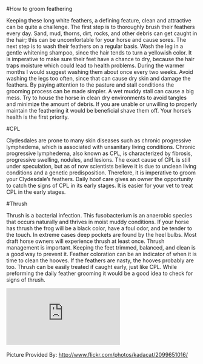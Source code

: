 #How to groom feathering

Keeping these long white feathers, a defining feature, clean and attractive can be quite a challenge. The first step is to thoroughly brush their feathers every day. Sand, mud, thorns, dirt, rocks, and other debris can get caught in the hair; this can be uncomfortable for your horse and cause sores. The next step is to wash their feathers on a regular basis. Wash the leg in a gentle whitening shampoo, since the hair tends to turn a yellowish color. It is imperative to make sure their feet have a chance to dry, because the hair traps moisture which could lead to health problems. During the warmer months I would suggest washing them about once every two weeks. Avoid washing the legs too often, since that can cause dry skin and damage the feathers.  By paying attention to the pasture and stall conditions the grooming process can be made simpler. A wet muddy stall can cause a big mess. Try to house the horse in clean dry environments to avoid tangles and minimize the amount of debris. If you are unable or unwilling to properly maintain the feathering it would be beneficial shave them off. Your horse’s health is the first priority.

#CPL

Clydesdales are prone to many skin diseases such as chronic progressive lymphedema, which is associated with unsanitary living conditions.  Chronic progressive lymphedema, also known as CPL, is characterized by fibrosis, progressive swelling, nodules, and lesions. The exact cause of CPL is still under speculation, but as of now scientists believe it is due to unclean living conditions and a genetic predisposition. Therefore, it is imperative to groom your Clydesdale’s feathers. Daily hoof care gives an owner the opportunity to catch the signs of CPL in its early stages. It is easier for your vet to treat CPL in the early stages.

#Thrush

Thrush is a bacterial infection. This fusobacterium is an anaerobic species that occurs naturally and thrives in moist muddy conditions. If your horse has thrush the frog will be a black color, have a foul odor, and be tender to the touch. In extreme cases deep pockets are found by the heel bulbs. Most draft horse owners will experience thrush at least once. Thrush management is important. Keeping the feet trimmed, balanced, and clean is a good way to prevent it. Feather coloration can be an indicator of when it is time to clean the hooves. If the feathers are nasty, the hooves probably are too. Thrush can be easily treated if caught early, just like CPL. While preforming the daily feather grooming it would be a good idea to check for signs of thrush.

![Trush](https://github.com/paigebailey21/01-My-Blog/blob/master/thrush.pdf)

Picture Provided By:  http://www.flickr.com/photos/kadacat/2099651016/
